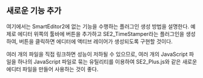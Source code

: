 ## 새로운 기능 추가

여기에서는 SmartEditor2에 없는 기능을 수행하는 플러그인 생성 방법을 설명한다. 예제로 에디터 위쪽의 툴바에 버튼을 추가하고 SE2_TimeStamper라는 플러그인을 생성하여, 버튼을 클릭하면 에디터에 액티브 레이어가 생성되도록 구현할 것이다.

여러 개의 파일을 직접 링크하면 성능이 저하될 수 있으므로, 여러 개의 JavaScript 파일을 하나의 JavaScript 파일로 묶는 유틸리티를 이용하여 SE2_Plus.js와 같은 새로운 에디터 파일을 만들어 사용하는 것이 좋다.
